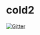 # cold2

[![Gitter](https://badges.gitter.im/Join%20Chat.svg)](https://gitter.im/bqqbarbhg/cold2?utm_source=badge&utm_medium=badge&utm_campaign=pr-badge&utm_content=badge)